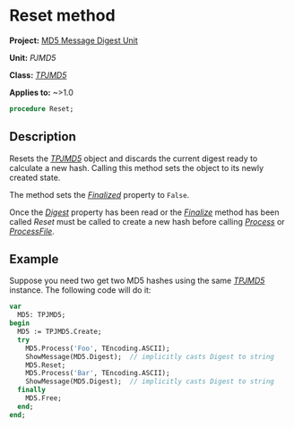# Reset method

**Project:** [MD5 Message Digest Unit](../API.md)

**Unit:** _PJMD5_

**Class:** [_TPJMD5_](./TPJMD5.md)

**Applies to:** ~>1.0

```pascal
procedure Reset;
```

## Description

Resets the [_TPJMD5_](./TPJMD5.md) object and discards the current digest ready to calculate a new hash. Calling this method sets the object to its newly created state.

The method sets the [_Finalized_](./TPJMD5-Finalized.md) property to `False`.

Once the [_Digest_](./TPJMD5-Digest.md) property has been read or the [_Finalize_](./TPJMD5-Finalize.md) method has been called _Reset_ must be called to create a new hash before calling [_Process_](./TPJMD5-Process.md) or [_ProcessFile_](./TPJMD5-ProcessFile.md).

## Example

Suppose you need two get two MD5 hashes using the same [_TPJMD5_](./TPJMD5.md) instance. The following code will do it:

```pascal
var
  MD5: TPJMD5;
begin
  MD5 := TPJMD5.Create;
  try
    MD5.Process('Foo', TEncoding.ASCII);
    ShowMessage(MD5.Digest);  // implicitly casts Digest to string
    MD5.Reset;
    MD5.Process('Bar', TEncoding.ASCII);
    ShowMessage(MD5.Digest);  // implicitly casts Digest to string
  finally
    MD5.Free;
  end;
end;
```
